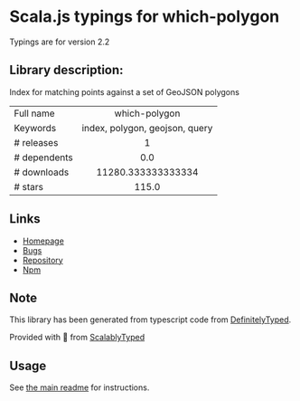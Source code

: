 
# Scala.js typings for which-polygon

Typings are for version 2.2

## Library description:
Index for matching points against a set of GeoJSON polygons

|                    |                 |
| ------------------ | :-------------: |
| Full name          | which-polygon |
| Keywords           | index, polygon, geojson, query |
| # releases         | 1 |
| # dependents       | 0.0 |
| # downloads        | 11280.333333333334 |
| # stars            | 115.0 |

## Links
- [Homepage](https://github.com/mapbox/which-polygon#readme)
- [Bugs](https://github.com/mapbox/which-polygon/issues)
- [Repository](https://github.com/mapbox/which-polygon)
- [Npm](https://www.npmjs.com/package/which-polygon)
    


## Note
This library has been generated from typescript code from [DefinitelyTyped](https://definitelytyped.org).

Provided with :purple_heart: from [ScalablyTyped](https://github.com/oyvindberg/ScalablyTyped)

## Usage
See [the main readme](../../readme.md) for instructions.


